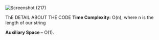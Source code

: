
![Screenshot (217)](https://user-images.githubusercontent.com/44902363/87334240-f6b56400-c55b-11ea-9992-322754e0d04e.png)

ThE DETAIL ABOUT THE CODE
**Time Complexity:** O(n), where n is the length of our string

**Auxiliary Space –** O(1).
